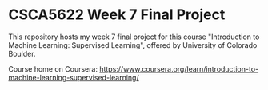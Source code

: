 # CSCA5622 Week 7 Final Project
This repository hosts my week 7 final project for this course "Introduction to Machine Learning: Supervised Learning", offered by University of Colorado Boulder.

Course home on Coursera: https://www.coursera.org/learn/introduction-to-machine-learning-supervised-learning/